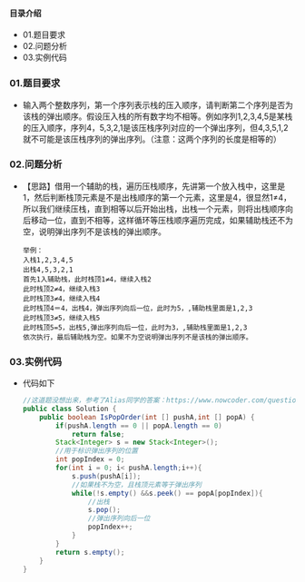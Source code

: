 #### 目录介绍
- 01.题目要求
- 02.问题分析
- 03.实例代码

### 01.题目要求
- 输入两个整数序列，第一个序列表示栈的压入顺序，请判断第二个序列是否为该栈的弹出顺序。假设压入栈的所有数字均不相等。例如序列1,2,3,4,5是某栈的压入顺序，序列4，5,3,2,1是该压栈序列对应的一个弹出序列，但4,3,5,1,2就不可能是该压栈序列的弹出序列。（注意：这两个序列的长度是相等的）

### 02.问题分析
- 【思路】借用一个辅助的栈，遍历压栈顺序，先讲第一个放入栈中，这里是1，然后判断栈顶元素是不是出栈顺序的第一个元素，这里是4，很显然1≠4，所以我们继续压栈，直到相等以后开始出栈，出栈一个元素，则将出栈顺序向后移动一位，直到不相等，这样循环等压栈顺序遍历完成，如果辅助栈还不为空，说明弹出序列不是该栈的弹出顺序。
    ```
    举例：
    入栈1,2,3,4,5
    出栈4,5,3,2,1
    首先1入辅助栈，此时栈顶1≠4，继续入栈2
    此时栈顶2≠4，继续入栈3
    此时栈顶3≠4，继续入栈4
    此时栈顶4＝4，出栈4，弹出序列向后一位，此时为5，,辅助栈里面是1,2,3
    此时栈顶3≠5，继续入栈5
    此时栈顶5=5，出栈5,弹出序列向后一位，此时为3，,辅助栈里面是1,2,3
    依次执行，最后辅助栈为空。如果不为空说明弹出序列不是该栈的弹出顺序。 
    ```


### 03.实例代码
- 代码如下
    ```java
    //这道题没想出来，参考了Alias同学的答案：https://www.nowcoder.com/questionTerminal/d77d11405cc7470d82554cb392585106
    public class Solution {
        public boolean IsPopOrder(int [] pushA,int [] popA) {
            if(pushA.length == 0 || popA.length == 0)
                return false;
            Stack<Integer> s = new Stack<Integer>();
            //用于标识弹出序列的位置
            int popIndex = 0;
            for(int i = 0; i< pushA.length;i++){
                s.push(pushA[i]);
                //如果栈不为空，且栈顶元素等于弹出序列
                while(!s.empty() &&s.peek() == popA[popIndex]){
                    //出栈
                    s.pop();
                    //弹出序列向后一位
                    popIndex++;
                }
            }
            return s.empty();
        }
    }
    ```
